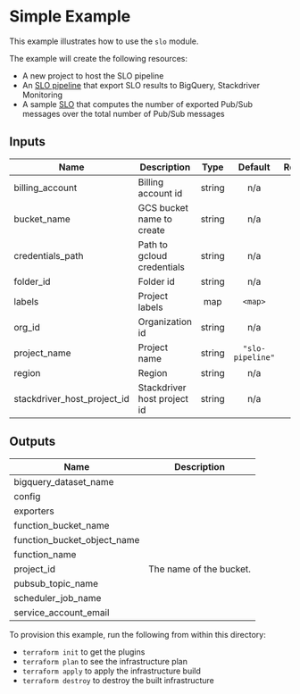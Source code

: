 # Simple Example

This example illustrates how to use the `slo` module.

The example will create the following resources:

- A new project to host the SLO pipeline
- An [SLO pipeline](../../modules/slo-pipeline) that export SLO results to BigQuery, Stackdriver Monitoring
- A sample [SLO](../../modules/slo) that computes the number of exported Pub/Sub messages over the total number of Pub/Sub messages

<!-- BEGINNING OF PRE-COMMIT-TERRAFORM DOCS HOOK -->
## Inputs

| Name | Description | Type | Default | Required |
|------|-------------|:----:|:-----:|:-----:|
| billing\_account | Billing account id | string | n/a | yes |
| bucket\_name | GCS bucket name to create | string | n/a | yes |
| credentials\_path | Path to gcloud credentials | string | n/a | yes |
| folder\_id | Folder id | string | n/a | yes |
| labels | Project labels | map | `<map>` | no |
| org\_id | Organization id | string | n/a | yes |
| project\_name | Project name | string | `"slo-pipeline"` | no |
| region | Region | string | n/a | yes |
| stackdriver\_host\_project\_id | Stackdriver host project id | string | n/a | yes |

## Outputs

| Name | Description |
|------|-------------|
| bigquery\_dataset\_name |  |
| config |  |
| exporters |  |
| function\_bucket\_name |  |
| function\_bucket\_object\_name |  |
| function\_name |  |
| project\_id | The name of the bucket. |
| pubsub\_topic\_name |  |
| scheduler\_job\_name |  |
| service\_account\_email |  |

<!-- END OF PRE-COMMIT-TERRAFORM DOCS HOOK -->

To provision this example, run the following from within this directory:
- `terraform init` to get the plugins
- `terraform plan` to see the infrastructure plan
- `terraform apply` to apply the infrastructure build
- `terraform destroy` to destroy the built infrastructure
